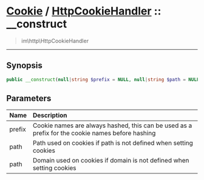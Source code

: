 # [Cookie](cookie.md) / [HttpCookieHandler](cookie-HttpCookieHandler.md) :: __construct
 > im\http\HttpCookieHandler
____

## Synopsis
```php
public __construct(null|string $prefix = NULL, null|string $path = NULL, null|string $domain = NULL)
```

## Parameters
| Name | Description |
| :--- | :---------- |
| prefix | Cookie names are always hashed, this can be used as a prefix for the cookie names before hashing |
| path | Path used on cookies if path is not defined when setting cookies |
| path | Domain used on cookies if domain is not defined when setting cookies |
